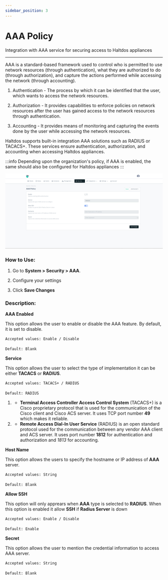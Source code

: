 ```yaml
---
sidebar_position: 3
---
```


# AAA Policy

Integration with AAA service for securing access to Haltdos appliances

---

AAA is a standard-based framework used to control who is permitted to use network resources (through authentication), what they are authorized to do (through authorization), and capture the actions performed while accessing the network (through accounting).

1. Authentication - The process by which it can be identified that the user, which wants to access the network resources.

2. Authorization - It provides capabilities to enforce policies on network resources after the user has gained access to the network resources through authentication.

3. Accounting - It provides means of monitoring and capturing the events done by the user while accessing the network resources.

Haltdos supports built-in integration AAA solutions such as RADIUS or TACACS+. These services ensure authentication, authorization, and accounting when accessing Haltdos appliances.

:::info
Depending upon the organization's policy, if AAA is enabled, the same should also be configured for Haltdos appliances
:::

![aaa_policy](/img/platform/v8/docs/AAAPolicy.png)

### How to Use:

1. Go to **System > Security > AAA**.

2. Configure your settings

3. Click **Save Changes**

### Description:

**AAA Enabled**

This option allows the user to enable or disable the AAA feature. By default, it is set to disable.

    Accepted values: Enable / Disable

    Default: Blank 

**Service**

This option allows the user to select the type of implementation it can be either **TACACS** or **RADIUS**.

    Accepted values: TACACS+ / RADIUS

    Default: RADIUS 

1. - **Terminal Access Controller Access Control System** (TACACS+) is a Cisco proprietary protocol that is used for the communication of the Cisco client and Cisco ACS server. It uses TCP port number **49** which makes it reliable.

2. - **Remote Access Dial-In User Service** (RADIUS) is an open standard protocol used for the communication between any vendor AAA client and ACS server. It uses port number **1812** for authentication and authorization and *1813* for accounting.

**Host Name**

This option allows the users to specify the hostname or IP address of **AAA** server.

    Accepted values: String

    Default: Blank 

**Allow SSH**

This option will only apprears when **AAA** type is selected to **RADIUS**. When this option is enabled it allow **SSH** if **Radius Server** is down 

    Accepted values: Enable / Disable

    Default: Enable 

**Secret**

This option allows the user to mention the credential information to access AAA server.

    Accepted values: String

    Default: Blank 
